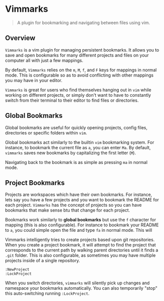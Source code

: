 # Vimmarks
> A plugin for bookmarking and navigating between files using vim.

## Overview

`Vimmarks` is a vim plugin for managing persistent bookmarks. It allows you to save and open bookmarks for many different projects and files on your computer all with just a few mappings.

By default, `Vimmarks` relies on the `m`, `M`, `f`, and `F` keys for mappings in normal mode. This is configurable so as to avoid conflicting with other mappings you may have in your editor.

`Vimmarks` is great for users who find themselves hanging out in `vim` while working on different projects, or simply don't want to have to constantly switch from their terminal to their editor to find files or directories.

## Global Bookmarks

Global bookmarks are useful for quickly opening projects, config files, directories or specific folders within `vim`.

Global bookmarks act similarly to the builtin `vim` bookmarking system. For instance, to bookmark the current file as `a`, you can enter `Ma`. By default, `vimmarks` saves new bookmarks by capitalizing the first letter (`M`).

Navigating back to the bookmark is as simple as pressing `ma` in normal mode.

## Project Bookmarks

Projects are workspaces which have their own bookmarks. For instance, lets say you have a few projects and you want to bookmark the README for each project. `Vimmarks` has the concept of projects so you can have bookmarks that make sense btu that change for each project.

Bookmarks work similarly to **global bookmarks** but use the `f` character for mapping (this is also configurable). For instance to bookmark your README to `a`, you could simple open the file and type `fa` in normal mode. This will 

Vimmarks intelligently tries to create projects based upon git repositories. When you create a project bookmark, it will attempt to find the project that corresponds to the current path by walking parent directories until it finds a `.git` folder. This is also configurable, as sometimes you may have multiple projects inside of a single repository. 

```vim
:NewProject 
:LockProject
```

When you switch directories, `vimmarks` will silently pick up changes and namespace your bookmarks automatically. You can also temporarily "stop" this auto-switching running `:LockProject`.



